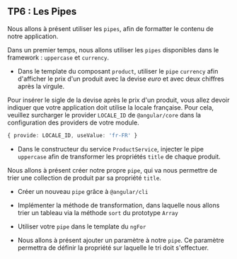 ## TP6 : Les Pipes

Nous allons à présent utiliser les `pipes`, afin de formatter le contenu de notre application.

Dans un premier temps, nous allons utiliser les `pipes` disponibles dans le framework : `uppercase` et `currency`.

- Dans le template du composant `product`, utiliser le `pipe` `currency` afin d'afficher le prix d'un produit avec la devise *euro* et avec deux chiffres après la virgule.

Pour insérer le sigle de la devise après le prix d'un produit, vous allez devoir indiquer que votre application doit utilise la locale française. Pour cela, veuillez surcharger le
provider `LOCALE_ID` de `@angular/core` dans la configuration des providers de votre module.

```typescript
{ provide: LOCALE_ID, useValue: 'fr-FR' }
```

- Dans le constructeur du service `ProductService`, injecter le pipe `uppercase` afin de transformer les propriétés `title` de chaque produit.

Nous allons à présent créer notre propre `pipe`, qui va nous permettre de trier une collection de produit par sa propriété `title`.

- Créer un nouveau `pipe` grâce à `@angular/cli`

- Implémenter la méthode de transformation, dans laquelle nous allons trier un tableau via la méthode `sort` du prototype `Array`

- Utiliser votre `pipe` dans le template du `ngFor`

- Nous allons à présent ajouter un paramètre à notre `pipe`. Ce paramètre permettra de définir la propriété sur laquelle le tri doit s'effectuer.
